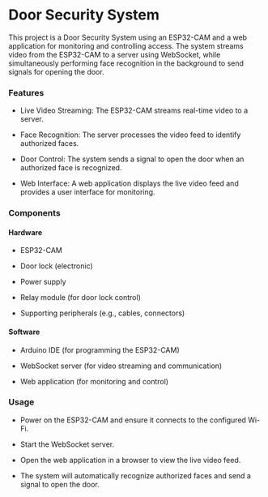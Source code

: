 # Door Security System

This project is a Door Security System using an ESP32-CAM and a web application for monitoring and controlling access. The system streams video from the ESP32-CAM to a server using WebSocket, while simultaneously performing face recognition in the background to send signals for opening the door.

### Features

- Live Video Streaming: The ESP32-CAM streams real-time video to a server.

- Face Recognition: The server processes the video feed to identify authorized faces.

- Door Control: The system sends a signal to open the door when an authorized face is recognized.

- Web Interface: A web application displays the live video feed and provides a user interface for monitoring.

### Components

#### Hardware

- ESP32-CAM

- Door lock (electronic)

- Power supply

- Relay module (for door lock control)

- Supporting peripherals (e.g., cables, connectors)

#### Software

- Arduino IDE (for programming the ESP32-CAM)

- WebSocket server (for video streaming and communication)

- Web application (for monitoring and control)

### Usage

- Power on the ESP32-CAM and ensure it connects to the configured Wi-Fi.

- Start the WebSocket server.

- Open the web application in a browser to view the live video feed.

- The system will automatically recognize authorized faces and send a signal to open the door.

